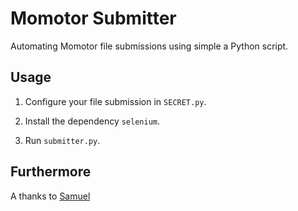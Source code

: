 # Momotor Submitter

Automating Momotor file submissions using simple a Python script.

## Usage

1. Configure your file submission in `SECRET.py`.

2. Install the dependency `selenium`.

3. Run `submitter.py`.

## Furthermore

A thanks to [Samuel](https://github.com/justsamuel "Github Account")
